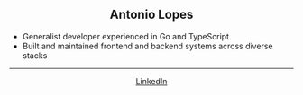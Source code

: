 <h2 align="center">Antonio Lopes</h2>

- Generalist developer experienced in Go and TypeScript  
- Built and maintained frontend and backend systems across diverse stacks

---

<p align="center">
  <a href="https://www.linkedin.com/in/antoniolopesg/">LinkedIn</a>
</p>
